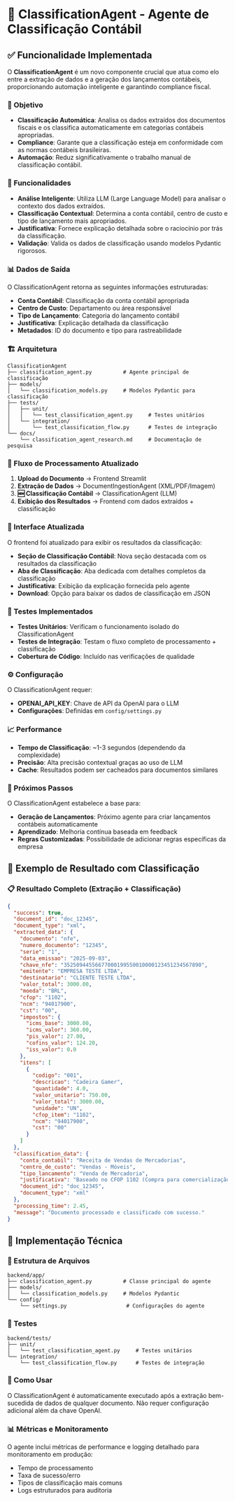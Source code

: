 # 🤖 ClassificationAgent - Agente de Classificação Contábil

## ✅ Funcionalidade Implementada

O **ClassificationAgent** é um novo componente crucial que atua como elo entre a extração de dados e a geração dos lançamentos contábeis, proporcionando automação inteligente e garantindo compliance fiscal.

### 🎯 Objetivo
- **Classificação Automática**: Analisa os dados extraídos dos documentos fiscais e os classifica automaticamente em categorias contábeis apropriadas.
- **Compliance**: Garante que a classificação esteja em conformidade com as normas contábeis brasileiras.
- **Automação**: Reduz significativamente o trabalho manual de classificação contábil.

### 🔧 Funcionalidades
- **Análise Inteligente**: Utiliza LLM (Large Language Model) para analisar o contexto dos dados extraídos.
- **Classificação Contextual**: Determina a conta contábil, centro de custo e tipo de lançamento mais apropriados.
- **Justificativa**: Fornece explicação detalhada sobre o raciocínio por trás da classificação.
- **Validação**: Valida os dados de classificação usando modelos Pydantic rigorosos.

### 📊 Dados de Saída
O ClassificationAgent retorna as seguintes informações estruturadas:
- **Conta Contábil**: Classificação da conta contábil apropriada
- **Centro de Custo**: Departamento ou área responsável
- **Tipo de Lançamento**: Categoria do lançamento contábil
- **Justificativa**: Explicação detalhada da classificação
- **Metadados**: ID do documento e tipo para rastreabilidade

### 🏗️ Arquitetura
```
ClassificationAgent
├── classification_agent.py          # Agente principal de classificação
├── models/
│   └── classification_models.py     # Modelos Pydantic para classificação
├── tests/
│   ├── unit/
│   │   └── test_classification_agent.py     # Testes unitários
│   └── integration/
│       └── test_classification_flow.py      # Testes de integração
└── docs/
    └── classification_agent_research.md     # Documentação de pesquisa
```

### 🔄 Fluxo de Processamento Atualizado
1. **Upload do Documento** → Frontend Streamlit
2. **Extração de Dados** → DocumentIngestionAgent (XML/PDF/Imagem)
3. **🆕 Classificação Contábil** → ClassificationAgent (LLM)
4. **Exibição dos Resultados** → Frontend com dados extraídos + classificação

### 🎨 Interface Atualizada
O frontend foi atualizado para exibir os resultados da classificação:
- **Seção de Classificação Contábil**: Nova seção destacada com os resultados da classificação
- **Aba de Classificação**: Aba dedicada com detalhes completos da classificação
- **Justificativa**: Exibição da explicação fornecida pelo agente
- **Download**: Opção para baixar os dados de classificação em JSON

### 🧪 Testes Implementados
- **Testes Unitários**: Verificam o funcionamento isolado do ClassificationAgent
- **Testes de Integração**: Testam o fluxo completo de processamento + classificação
- **Cobertura de Código**: Incluído nas verificações de qualidade

### ⚙️ Configuração
O ClassificationAgent requer:
- **OPENAI_API_KEY**: Chave de API da OpenAI para o LLM
- **Configurações**: Definidas em `config/settings.py`

### 📈 Performance
- **Tempo de Classificação**: ~1-3 segundos (dependendo da complexidade)
- **Precisão**: Alta precisão contextual graças ao uso de LLM
- **Cache**: Resultados podem ser cacheados para documentos similares

### 🔮 Próximos Passos
O ClassificationAgent estabelece a base para:
- **Geração de Lançamentos**: Próximo agente para criar lançamentos contábeis automaticamente
- **Aprendizado**: Melhoria contínua baseada em feedback
- **Regras Customizadas**: Possibilidade de adicionar regras específicas da empresa

## 📝 Exemplo de Resultado com Classificação

### 📋 Resultado Completo (Extração + Classificação)
```json
{
  "success": true,
  "document_id": "doc_12345",
  "document_type": "xml",
  "extracted_data": {
    "documento": "nfe",
    "numero_documento": "12345",
    "serie": "1",
    "data_emissao": "2025-09-03",
    "chave_nfe": "35250944556677000199550010000123451234567890",
    "emitente": "EMPRESA TESTE LTDA",
    "destinatario": "CLIENTE TESTE LTDA",
    "valor_total": 3000.00,
    "moeda": "BRL",
    "cfop": "1102",
    "ncm": "94017900",
    "cst": "00",
    "impostos": {
      "icms_base": 3000.00,
      "icms_valor": 360.00,
      "pis_valor": 27.00,
      "cofins_valor": 124.20,
      "iss_valor": 0.0
    },
    "itens": [
      {
        "codigo": "001",
        "descricao": "Cadeira Gamer",
        "quantidade": 4.0,
        "valor_unitario": 750.00,
        "valor_total": 3000.00,
        "unidade": "UN",
        "cfop_item": "1102",
        "ncm": "94017900",
        "cst": "00"
      }
    ]
  },
  "classification_data": {
    "conta_contabil": "Receita de Vendas de Mercadorias",
    "centro_de_custo": "Vendas - Móveis",
    "tipo_lancamento": "Venda de Mercadoria",
    "justificativa": "Baseado no CFOP 1102 (Compra para comercialização) e na descrição do item 'Cadeira Gamer', esta operação representa uma venda de mercadoria no varejo. A classificação em 'Receita de Vendas de Mercadorias' é apropriada para este tipo de transação comercial.",
    "document_id": "doc_12345",
    "document_type": "xml"
  },
  "processing_time": 2.45,
  "message": "Documento processado e classificado com sucesso."
}
```

## 🔧 Implementação Técnica

### 📁 Estrutura de Arquivos
```
backend/app/
├── classification_agent.py          # Classe principal do agente
├── models/
│   └── classification_models.py     # Modelos Pydantic
└── config/
    └── settings.py                   # Configurações do agente
```

### 🧪 Testes
```
backend/tests/
├── unit/
│   └── test_classification_agent.py     # Testes unitários
└── integration/
    └── test_classification_flow.py      # Testes de integração
```

### 🚀 Como Usar

O ClassificationAgent é automaticamente executado após a extração bem-sucedida de dados de qualquer documento. Não requer configuração adicional além da chave OpenAI.

### 📊 Métricas e Monitoramento

O agente inclui métricas de performance e logging detalhado para monitoramento em produção:
- Tempo de processamento
- Taxa de sucesso/erro
- Tipos de classificação mais comuns
- Logs estruturados para auditoria 